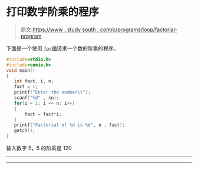 # 打印数字阶乘的程序

> 原文:[https://www . study south . com/c/programs/loop/factorial-program](https://www.studytonight.com/c/programs/loop/factorial-program)

下面是一个使用 [`for`循环](/c/loops-in-c.php)求一个数的阶乘的程序。

```cpp
#include<stdio.h>
#include<conio.h>
void main()
{
   int fact, i, n;
   fact = 1;
   printf("Enter the number\t");
   scanf("%d" , &n);
   for(i = 1; i <= n; i++)
   {
       fact = fact*i;
   }
   printf("Factorial of %d is %d", n , fact);
   getch();
}
```

输入数字 5，5 的阶乘是 120

* * *

* * *